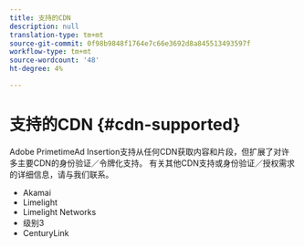 ```yaml
---
title: 支持的CDN
description: null
translation-type: tm+mt
source-git-commit: 0f98b9848f1764e7c66e3692d8a845513493597f
workflow-type: tm+mt
source-wordcount: '48'
ht-degree: 4%

---
```



# 支持的CDN {#cdn-supported}

Adobe PrimetimeAd Insertion支持从任何CDN获取内容和片段，但扩展了对许多主要CDN的身份验证／令牌化支持。  有关其他CDN支持或身份验证／授权需求的详细信息，请与我们联系。

* Akamai
* Limelight
* Limelight Networks
* 级别3
* CenturyLink
